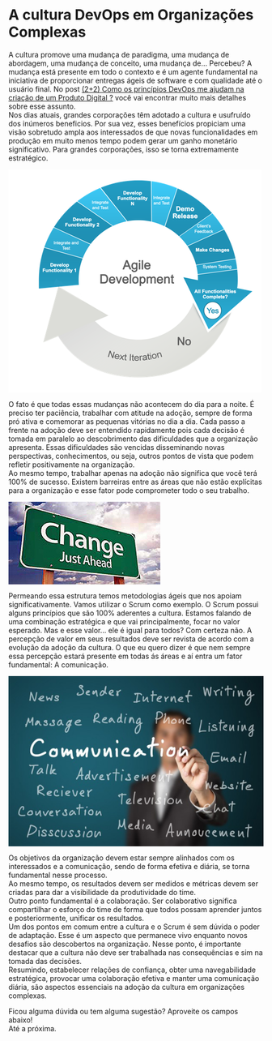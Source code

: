 # A cultura DevOps em Organizações Complexas

A cultura promove uma mudança de paradigma, uma mudança de abordagem, uma mudança de conceito, uma mudança de... Percebeu? A mudança está presente em todo o contexto e é um agente fundamental na iniciativa de proporcionar entregas ágeis de software e com qualidade até o usuário final. No post [(2+2) Como os princípios DevOps me ajudam na criação de um Produto Digital ?](http://blog.concretesolutions.com.br/2016/05/devops-produto-digital/) você vai encontrar muito mais detalhes sobre esse assunto.<br />
Nos dias atuais, grandes corporações têm adotado a cultura e usufruído dos inúmeros beneficios. Por sua vez, esses benefícios propiciam uma visão sobretudo ampla aos interessados de que novas funcionalidades em produção em muito menos tempo podem gerar um ganho monetário significativo. Para grandes corporações, isso se torna extremamente estratégico.<br />

<img align="center" src="main-qimg-36524dd6703ad74420e54e238e200513.png">
<br />

O fato é que todas essas mudanças não acontecem do dia para a noite. É preciso ter paciência, trabalhar com atitude na adoção, sempre de forma pró ativa e comemorar as pequenas vitórias no dia a dia. Cada passo a frente na adoção deve ser entendido rapidamente pois cada decisão é tomada em paralelo ao descobrimento das dificuldades que a organização apresenta. Essas dificuldades são vencidas disseminando novas perspectivas, conhecimentos, ou seja, outros pontos de vista que podem refletir positivamente na organização.<br />
Ao mesmo tempo, trabalhar apenas na adoção não significa que você terá 100% de sucesso. Existem barreiras entre as áreas que não estão explícitas para a organização e esse fator pode comprometer todo o seu trabalho.<br />

<img align="center" src="ChangeAhead.jpg">
<br />

Permeando essa estrutura temos metodologias ágeis que nos apoiam significativamente. Vamos utilizar o Scrum como exemplo. O Scrum possui alguns princípios que são 100% aderentes a cultura. Estamos falando de uma combinação estratégica e que vai principalmente, focar no valor esperado. Mas e esse valor... ele é igual para todos? Com certeza não.
A percepção de valor em seus resultados deve ser revista de acordo com a evolução da adoção da cultura. O que eu quero dizer é que nem sempre essa percepção estará presente em todas ás áreas e aí entra um fator fundamental: A comunicação.<br />

<img align="center" src="Business-communication-2-600x400.jpg">
<br />

Os objetivos da organização devem estar sempre alinhados com os interessados e a comunicação, sendo de forma efetiva e diária, se torna fundamental nesse processo.<br />
Ao mesmo tempo, os resultados devem ser medidos e métricas devem ser criadas para dar a visibilidade da produtividade do time.<br />
Outro ponto fundamental é a colaboração. Ser colaborativo significa compartilhar o esforço do time de forma que todos possam aprender juntos e posteriormente, unificar os resultados.<br />
Um dos pontos em comum entre a cultura e o Scrum é sem dúvida o poder de adaptação. Esse é um aspecto que permanece vivo enquanto novos desafios são descobertos na organização. Nesse ponto, é importante destacar que a cultura não deve ser trabalhada nas consequências e sim na tomada das decisões.<br />
Resumindo, estabelecer relações de confiança, obter uma navegabilidade estratégica, provocar uma colaboração efetiva e manter uma comunicação diária, são aspectos essenciais na adoção da cultura em organizações complexas.

Ficou alguma dúvida ou tem alguma sugestão? Aproveite os campos abaixo!  
Até a próxima.
